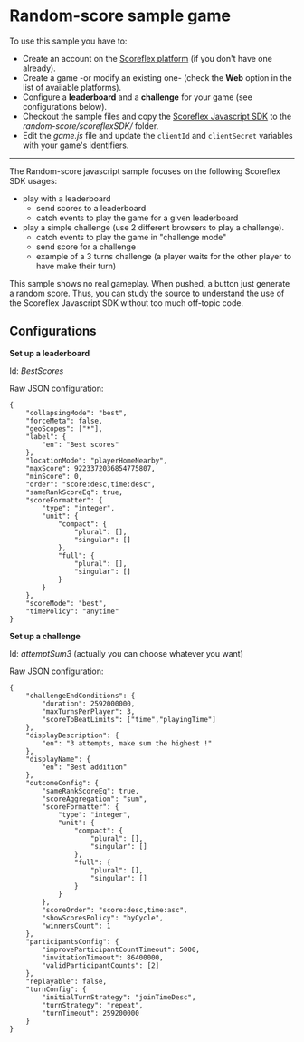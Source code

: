 Random-score sample game
=====================

To use this sample you have to:

- Create an account on the [Scoreflex platform](http://developer.scoreflex.com/ "Scoreflex developer site") (if you don't have one already).
- Create a game -or modify an existing one- (check the **Web** option in the list of available platforms).
- Configure a **leaderboard** and a **challenge** for your game (see configurations below).
- Checkout the sample files and copy the [Scoreflex Javascript SDK](https://github.com/scoreflex/scoreflex-javascript-sdk "Scoreflex Javascript SDK on GitHub")
to the *random-score/scoreflexSDK/* folder.
- Edit the *game.js* file and update the `clientId` and `clientSecret` variables
with your game's identifiers.

------

The Random-score javascript sample focuses on the following Scoreflex SDK usages:

* play with a leaderboard
    - send scores to a leaderboard
    - catch events to play the game for a given leaderboard 
* play a simple challenge (use 2 different browsers to play a challenge).
    - catch events to play the game in "challenge mode"
    - send score for a challenge
    - example of a 3 turns challenge (a player waits for the other player to have make their turn)
    
This sample shows no real gameplay. When pushed, a button just generate a random
score. Thus, you can study the source to understand the use of the Scoreflex
Javascript SDK without too much off-topic code.


Configurations
--------------

**Set up a leaderboard**

Id: *BestScores*

Raw JSON configuration:

    {
        "collapsingMode": "best",
        "forceMeta": false,
        "geoScopes": ["*"],
        "label": {
            "en": "Best scores"
        },
        "locationMode": "playerHomeNearby",
        "maxScore": 9223372036854775807,
        "minScore": 0,
        "order": "score:desc,time:desc",
        "sameRankScoreEq": true,
        "scoreFormatter": {
            "type": "integer",
            "unit": {
                "compact": {
                    "plural": [],
                    "singular": []
                },
                "full": {
                    "plural": [],
                    "singular": []
                }
            }
        },
        "scoreMode": "best",
        "timePolicy": "anytime"
    }


**Set up a challenge**

Id: *attemptSum3* (actually you can choose whatever you want) 

Raw JSON configuration:

    {
        "challengeEndConditions": {
            "duration": 2592000000,
            "maxTurnsPerPlayer": 3,
            "scoreToBeatLimits": ["time","playingTime"]
        },
        "displayDescription": {
            "en": "3 attempts, make sum the highest !"
        },
        "displayName": {
            "en": "Best addition"
        },
        "outcomeConfig": {
            "sameRankScoreEq": true,
            "scoreAggregation": "sum",
            "scoreFormatter": {
                "type": "integer",
                "unit": {
                    "compact": {
                        "plural": [],
                        "singular": []
                    },
                    "full": {
                        "plural": [],
                        "singular": []
                    }
                }
            },
            "scoreOrder": "score:desc,time:asc",
            "showScoresPolicy": "byCycle",
            "winnersCount": 1
        },
        "participantsConfig": {
            "improveParticipantCountTimeout": 5000,
            "invitationTimeout": 86400000,
            "validParticipantCounts": [2]
        },
        "replayable": false,
        "turnConfig": {
            "initialTurnStrategy": "joinTimeDesc",
            "turnStrategy": "repeat",
            "turnTimeout": 259200000
        }
    }